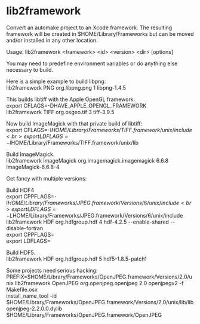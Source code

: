 lib2framework
=============

Convert an automake project to an Xcode framework. The resulting framework will be created in $HOME/Library/Frameworks but can be moved and/or installed in any other location.

Usage: lib2framework &lt;framework&gt; &lt;id&gt; &lt;version&gt; &lt;dir&gt; [options]

You may need to predefine environment variables or do anything else necessary to build.

Here is a simple example to build libpng:<br>
lib2framework PNG org.libpng.png 1 libpng-1.4.5

This builds libtiff with the Apple OpenGL framework:<br>
export CFLAGS=-DHAVE_APPLE_OPENGL_FRAMEWORK<br>
lib2framework TIFF org.osgeo.tif 3 tiff-3.9.5 

Now build ImageMagick with that private build of libtiff:<br>
export CFLAGS=-I$HOME/Library/Frameworks/TIFF.framework/unix/include<br>
export LDFLAGS=-I$HOME/Library/Frameworks/TIFF.framework/unix/lib

Build ImageMagick.<br>
lib2framework ImageMagick org.imagemagick.imagemagick 6.6.8 ImageMagick-6.6.8-4 <br>

Get fancy with multiple versions: 

Build HDF4<br>
export CPPFLAGS=-I$HOME/Library/Frameworks/JPEG.framework/Versions/6/unix/include<br>
export LDFLAGS=-L$HOME/Library/Frameworks/JPEG.framework/Versions/6/unix/include<br>
lib2framework HDF org.hdfgroup.hdf 4 hdf-4.2.5 --enable-shared --disable-fortran<br>
export CPPFLAGS=<br>
export LDFLAGS=<br>

Build HDF5.<br>
lib2framework HDF org.hdfgroup.hdf 5 hdf5-1.8.5-patch1<br>

Some projects need serious hacking:<br>
PREFIX=$HOME/Library/Frameworks/OpenJPEG.framework/Versions/2.0/unix lib2framework OpenJPEG org.openjpeg.openjpeg 2.0 openjpegv2 -f Makefile.osx<br>
install_name_tool -id $HOME/Library/Frameworks/OpenJPEG.framework/Versions/2.0/unix/lib/libopenjpeg-2.2.0.0.dylib $HOME/Library/Frameworks/OpenJPEG.framework/OpenJPEG

